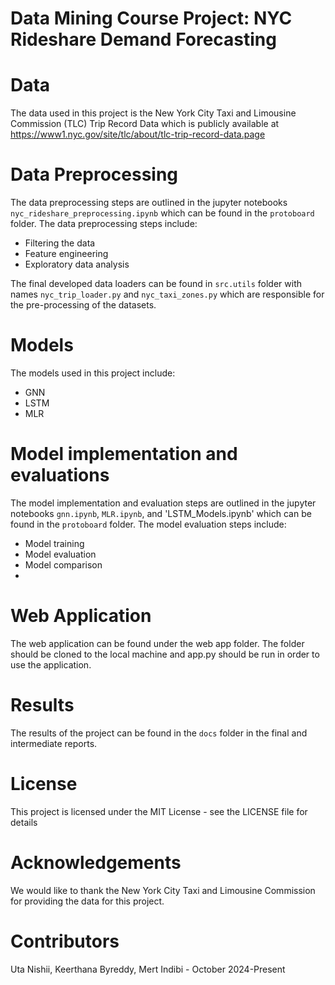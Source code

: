 # Data Mining Course Project: NYC Rideshare Demand Forecasting

# Data
The data used in this project is the New York City Taxi and Limousine Commission (TLC) Trip Record Data which is publicly available at https://www1.nyc.gov/site/tlc/about/tlc-trip-record-data.page

# Data Preprocessing
The data preprocessing steps are outlined in the jupyter notebooks `nyc_rideshare_preprocessing.ipynb` which can be found in the `protoboard` folder. The data preprocessing steps include:
- Filtering the data
- Feature engineering
- Exploratory data analysis

The final developed data loaders can be found in `src.utils` folder with names `nyc_trip_loader.py` and `nyc_taxi_zones.py` which are responsible for the pre-processing of the datasets.

# Models
The models used in this project include:
- GNN
- LSTM
- MLR

# Model implementation and evaluations
The model implementation and evaluation steps are outlined in the jupyter notebooks `gnn.ipynb`, `MLR.ipynb`, and 'LSTM_Models.ipynb' which can be found in the `protoboard` folder. The model evaluation steps include:
- Model training
- Model evaluation
- Model comparison
- 
# Web Application
The web application can be found under the web app folder. The folder should be cloned to the local machine and app.py should be run in order to use the application. 

# Results
The results of the project can be found in the `docs` folder in the final and intermediate reports.
<!-- # Conclusion -->
<!-- The results of the project show that the GNN model outperforms the other models in terms of forecasting accuracy. The GNN model is able to capture the complex patterns in the data and provide accurate forecasts.Additionally weather data provided a small but tangible benefit for the model prediction performance. -->

<!-- # Future Work -->
<!-- In the future, we plan to further improve the LSTM model and the GNN model by tuning the hyperparameters and adding more features to the model. We also plan to explore other deep learning models such as CNNs and RNNs for demand forecasting. -->

# License
This project is licensed under the MIT License - see the LICENSE file for details

# Acknowledgements
We would like to thank the New York City Taxi and Limousine Commission for providing the data for this project.

# Contributors
Uta Nishii, Keerthana Byreddy, Mert Indibi - October 2024-Present
